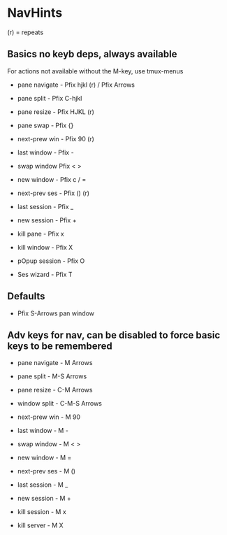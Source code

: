 # NavHints

(r) = repeats

## Basics no keyb deps, always available

For actions not available without the M-key, use tmux-menus

- pane navigate -  Pfix  hjkl (r) / Pfix Arrows
- pane split    -  Pfix  C-hjkl
- pane resize   -  Pfix  HJKL (r)
- pane swap     -  Pfix  {}

- next-prew win -  Pfix  90 (r)
- last window   -  Pfix  -
- swap window      Pfix  < >
- new  window   -  Pfix  c / =

- next-prev ses -  Pfix  () (r)
- last session  -  Pfix  _
- new  session  -  Pfix  +
- kill pane     -  Pfix  x
- kill window   -  Pfix  X
- pOpup session -  Pfix  O
- Ses wizard    -  Pfix  T

## Defaults

- Pfix S-Arrows   pan window

## Adv keys for nav, can be disabled to force basic keys to be remembered

- pane navigate -  M      Arrows
- pane split    -  M-S    Arrows
- pane resize   -  C-M    Arrows
- window split  -  C-M-S  Arrows

- next-prew win -  M      90
- last window   -  M      -
- swap window   -  M      < >
- new  window   -  M      =

- next-prev ses -  M      ()
- last session  -  M      _
- new  session  -  M      +

- kill session  -  M      x
- kill server   -  M      X

